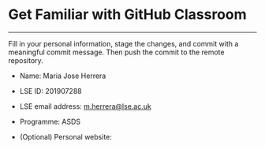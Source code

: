 # Get Familiar with GitHub Classroom
---

Fill in your personal information, stage the changes, and commit with a meaningful commit message.  Then push the commit to the remote repository.

* Name: Maria Jose Herrera

* LSE ID: 201907288

* LSE email address: m.herrera@lse.ac.uk

* Programme: ASDS

* (Optional) Personal website:
